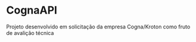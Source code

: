 # CognaAPI
Projeto desenvolvido em solicitação da empresa Cogna/Kroton como fruto de avalição técnica
